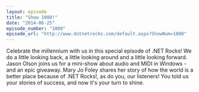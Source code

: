 ```yaml
---
layout: episode
title: "Show 1000!"
date: "2014-06-25"
episode_number: "1000"
episode_url: "http://www.dotnetrocks.com/default.aspx?ShowNum=1000"
---
```


Celebrate the millennium with us in this special episode of .NET Rocks! We do a little looking back, a little looking around and a little looking forward. Jason Olson joins us for a mini-show about audio and MIDI in Windows - and an epic giveaway. Mary Jo Foley shares her story of how the world is a better place because of .NET Rocks!, as do you, our listeners! You told us your stories of success, and now it's your turn to shine. 
